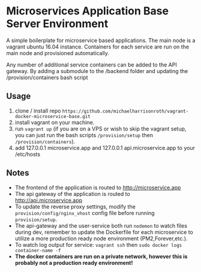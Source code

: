 
# Microservices Application Base Server Environment

A simple boilerplate for microservice based applications. 
The main node is a vagrant ubuntu 16.04 instance. Containers for each
service are run on the main node and provisioned automatically.

Any number of additional service containers can be added to the API gateway. 
By adding a submodule to the /backend folder and updating the /provision/containers bash script

## Usage

1. clone / install repo `https://github.com/michaelharrisonroth/vagrant-docker-microservice-base.git`
2. install vagrant on your machine.
3. run `vagrant up` (if you are on a VPS or wish to skip the vagrant setup, you can just run the bash scripts `/provision/setup` then `/provision/containers`).
4. add 127.0.0.1 microservice.app and 127.0.0.1 api.microservice.app to your /etc/hosts

## Notes

* The frontend of the application is routed to http://microservice.app
* The api gateway of the application is routed to http://api.microservice.app
 * To update the reverse proxy settings, modify the `provision/config/nginx_vhost` config file before running `provision/setup`.
* The api-gateway and the user-service both run `nodemon` to watch files during dev, remember to update the Dockerfile for each microservice to utilize a more production ready node environment (PM2,Forever,etc.).
* To watch log output for service: `vagrant ssh` then `sudo docker logs container-name -f`
* **The docker containers are run on a private network, however this is probably not a production ready environment!**
